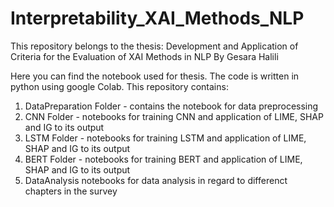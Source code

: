 # Interpretability_XAI_Methods_NLP

This repository belongs to the thesis: Development and Application of Criteria for the Evaluation of XAI Methods in NLP By Gesara Halili

Here you can find the notebook used for thesis. The code is written in python using google Colab. This repository contains:

1. DataPreparation Folder - contains the notebook for data preprocessing
2. CNN Folder - notebooks for training CNN and application of LIME, SHAP and IG to its output
3. LSTM Folder - notebooks for training LSTM and application of LIME, SHAP and IG to its output
4. BERT Folder - notebooks for training BERT and application of LIME, SHAP and IG to its output
5. DataAnalysis notebooks for data analysis in regard to differenct chapters in the survey
